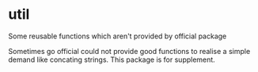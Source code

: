 # util
Some reusable functions which aren't provided by official package

Sometimes go official could not provide good functions to realise a simple demand like concating strings. This package is for  supplement.

